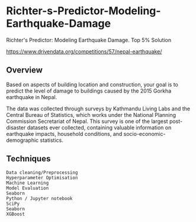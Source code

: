 # Richter-s-Predictor-Modeling-Earthquake-Damage

Richter's Predictor: Modeling Earthquake Damage. Top 5% Solution

https://www.drivendata.org/competitions/57/nepal-earthquake/

## Overview

Based on aspects of building location and construction, your goal is to predict the level of damage to buildings caused by the 2015 Gorkha earthquake in Nepal.

The data was collected through surveys by Kathmandu Living Labs and the Central Bureau of Statistics, which works under the National Planning Commission Secretariat of Nepal. This survey is one of the largest post-disaster datasets ever collected, containing valuable information on earthquake impacts, household conditions, and socio-economic-demographic statistics.

## Techniques

    Data cleaning/Preprocessing
    Hyperparameter Optimisation
    Machine Learning
    Model Evaluation
    Seaborn
    Python / Jupyter notebook
    SciPy
    Seaborn
    XGBoost
    


